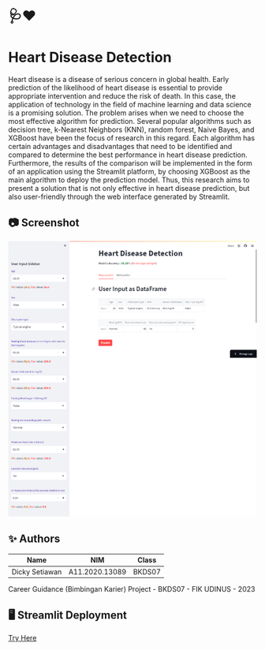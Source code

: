 # 🩺❤️
# Heart Disease Detection
Heart disease is a disease of serious concern in global health. Early prediction of the likelihood of heart disease is essential to provide appropriate intervention and reduce the risk of death. In this case, the application of technology in the field of machine learning and data science is a promising solution. The problem arises when we need to choose the most effective algorithm for prediction. Several popular algorithms such as decision tree, k-Nearest Neighbors (KNN), random forest, Naive Bayes, and XGBoost have been the focus of research in this regard. Each algorithm has certain advantages and disadvantages that need to be identified and compared to determine the best performance in heart disease prediction. Furthermore, the results of the comparison will be implemented in the form of an application using the Streamlit platform, by choosing XGBoost as the main algorithm to deploy the prediction model. Thus, this research aims to present a solution that is not only effective in heart disease prediction, but also user-friendly through the web interface generated by Streamlit.

## 📷 Screenshot
![Streamlit Screenshoot](/screenshoot_streamlit.PNG)

## ✨ Authors

|         Name         |         NIM        |    Class    |
| -------------------- | ------------------ | ----------- |
| Dicky Setiawan       | A11.2020.13089     | BKDS07      |

Career Guidance (Bimbingan Karier) Project - BKDS07 - FIK UDINUS - 2023

## 🖥️ Streamlit Deployment

[Try Here](https://heart-disease-detection-a11202013089.streamlit.app/)
